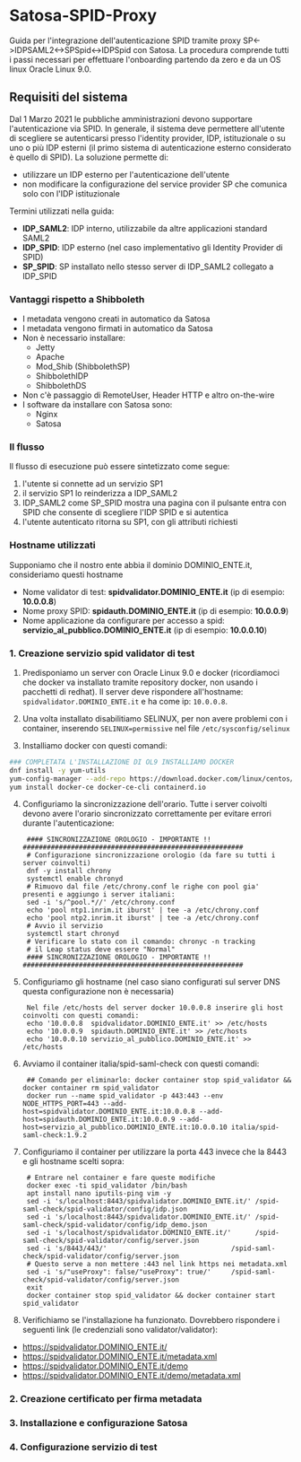 # Satosa-SPID-Proxy
Guida per l'integrazione dell'autenticazione SPID tramite proxy SP<->IDPSAML2<->SPSpid<->IDPSpid con Satosa. La procedura comprende tutti i passi necessari per effettuare l'onboarding partendo da zero e da un OS linux Oracle Linux 9.0.

## Requisiti del sistema
Dal 1 Marzo 2021 le pubbliche amministrazioni devono supportare l'autenticazione via SPID.
In generale, il sistema deve permettere all'utente di scegliere se autenticarsi presso l'identity provider, IDP, istituzionale o su uno o più IDP esterni (il primo sistema di autenticazione esterno considerato è quello di SPID).
La soluzione permette di:

* utilizzare un IDP esterno per l'autenticazione dell'utente
* non modificare la configurazione del service provider SP che comunica solo con l'IDP istituzionale

Termini utilizzati nella guida:

* **IDP_SAML2**: IDP interno, utilizzabile da altre applicazioni standard SAML2
* **IDP_SPID**: IDP esterno (nel caso implementativo gli Identity Provider di SPID)
* **SP_SPID**: SP installato nello stesso server di IDP_SAML2 collegato a IDP_SPID

### Vantaggi rispetto a Shibboleth

* I metadata vengono creati in automatico da Satosa
* I metadata vengono firmati in automatico da Satosa
* Non è necessario installare:
  * Jetty
  * Apache
  * Mod_Shib (ShibbolethSP)
  * ShibbolethIDP
  * ShibbolethDS
* Non c'è passaggio di RemoteUser, Header HTTP e altro on-the-wire
* I software da installare con Satosa sono:
  * Nginx
  * Satosa

###  Il flusso
Il flusso di esecuzione può essere sintetizzato come segue:

1. l'utente si connette ad un servizio SP1
2. il servizio SP1 lo reinderizza a IDP_SAML2
3. IDP_SAML2 come SP_SPID mostra una pagina con il pulsante entra con SPID che consente di scegliere l'IDP SPID e si autentica
4. l'utente autenticato ritorna su SP1, con gli attributi richiesti

### Hostname utilizzati

Supponiamo che il nostro ente abbia il dominio DOMINIO_ENTE.it, consideriamo questi hostname

* Nome validator di test: **spidvalidator.DOMINIO_ENTE.it** (ip di esempio: **10.0.0.8**)
* Nome proxy SPID: **spidauth.DOMINIO_ENTE.it** (ip di esempio: **10.0.0.9**)
* Nome applicazione da configurare per accesso a spid: **servizio_al_pubblico.DOMINIO_ENTE.it** (ip di esempio: **10.0.0.10**)

### 1. Creazione servizio spid validator di test
1. Predisponiamo un server con Oracle Linux 9.0 e docker (ricordiamoci che docker va installato
tramite repository docker, non usando i pacchetti di redhat). Il server deve rispondere all'hostname:
`spidvalidator.DOMINIO_ENTE.it` e ha come ip: `10.0.0.8`.

2. Una volta installato disabilitiamo SELINUX, per non avere problemi con i container, inserendo `SELINUX=permissive` nel file `/etc/sysconfig/selinux`

3. Installiamo docker con questi comandi:

```bash
### COMPLETATA L'INSTALLAZIONE DI OL9 INSTALLIAMO DOCKER
dnf install -y yum-utils
yum-config-manager --add-repo https://download.docker.com/linux/centos/docker-ce.repo
yum install docker-ce docker-ce-cli containerd.io
```

4. Configuriamo la sincronizzazione dell'orario. Tutte i server coivolti devono avere l'orario sincronizzato
correttamente per evitare errori durante l'autenticazione:

        #### SINCRONIZZAZIONE OROLOGIO - IMPORTANTE !! #######################################################
        # Configurazione sincronizzazione orologio (da fare su tutti i server coinvolti)
        dnf -y install chrony
        systemctl enable chronyd
        # Rimuovo dal file /etc/chrony.conf le righe con pool gia' presenti e aggiungo i server italiani:
        sed -i 's/^pool.*//' /etc/chrony.conf
        echo 'pool ntp1.inrim.it iburst' | tee -a /etc/chrony.conf
        echo 'pool ntp2.inrim.it iburst' | tee -a /etc/chrony.conf
        # Avvio il servizio
        systemctl start chronyd
        # Verificare lo stato con il comando: chronyc -n tracking
        # il Leap status deve essere "Normal"
        #### SINCRONIZZAZIONE OROLOGIO - IMPORTANTE !! #######################################################

5. Configuriamo gli hostname (nel caso siano configurati sul server DNS questa configurazione non è necessaria)
        
        Nel file /etc/hosts del server docker 10.0.0.8 inserire gli host coinvolti con questi comandi:
        echo '10.0.0.8  spidvalidator.DOMINIO_ENTE.it' >> /etc/hosts
        echo '10.0.0.9  spidauth.DOMINIO_ENTE.it' >> /etc/hosts
        echo '10.0.0.10 servizio_al_pubblico.DOMINIO_ENTE.it' >> /etc/hosts

6. Avviamo il container italia/spid-saml-check con questi comandi:

        ## Comando per eliminarlo: docker container stop spid_validator && docker container rm spid_validator
        docker run --name spid_validator -p 443:443 --env NODE_HTTPS_PORT=443 --add-host=spidvalidator.DOMINIO_ENTE.it:10.0.0.8 --add-host=spidauth.DOMINIO_ENTE.it:10.0.0.9 --add-host=servizio_al_pubblico.DOMINIO_ENTE.it:10.0.0.10 italia/spid-saml-check:1.9.2

7. Configuriamo il container per utilizzare la porta 443 invece che la 8443 e gli hostname scelti sopra:

        # Entrare nel container e fare queste modifiche
        docker exec -ti spid_validator /bin/bash
        apt install nano iputils-ping vim -y
        sed -i 's/localhost:8443/spidvalidator.DOMINIO_ENTE.it/' /spid-saml-check/spid-validator/config/idp.json
        sed -i 's/localhost:8443/spidvalidator.DOMINIO_ENTE.it/' /spid-saml-check/spid-validator/config/idp_demo.json
        sed -i 's/localhost/spidvalidator.DOMINIO_ENTE.it/'      /spid-saml-check/spid-validator/config/server.json
        sed -i 's/8443/443/'                               /spid-saml-check/spid-validator/config/server.json
        # Questo serve a non mettere :443 nel link https nei metadata.xml
        sed -i 's/"useProxy": false/"useProxy": true/'     /spid-saml-check/spid-validator/config/server.json
        exit
        docker container stop spid_validator && docker container start spid_validator

8. Verifichiamo se l'installazione ha funzionato. Dovrebbero rispondere i seguenti link (le credenziali sono validator/validator):
* https://spidvalidator.DOMINIO_ENTE.it/
* https://spidvalidator.DOMINIO_ENTE.it/metadata.xml
* https://spidvalidator.DOMINIO_ENTE.it/demo
* https://spidvalidator.DOMINIO_ENTE.it/demo/metadata.xml

### 2. Creazione certificato per firma metadata

### 3. Installazione e configurazione Satosa

### 4. Configurazione servizio di test
